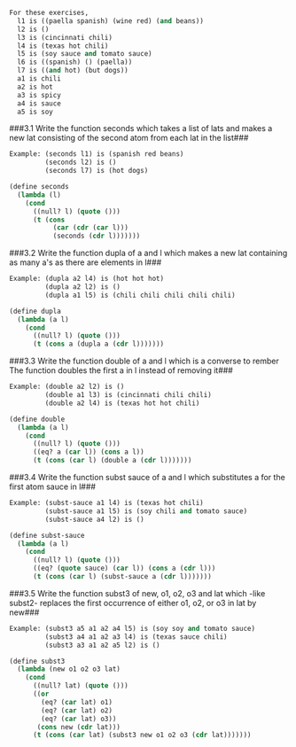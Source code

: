 ```lisp
For these exercises,
  l1 is ((paella spanish) (wine red) (and beans))
  l2 is ()
  l3 is (cincinnati chili)
  l4 is (texas hot chili)
  l5 is (soy sauce and tomato sauce)
  l6 is ((spanish) () (paella))
  l7 is ((and hot) (but dogs))
  a1 is chili
  a2 is hot
  a3 is spicy
  a4 is sauce
  a5 is soy
```

###3.1 Write the function seconds which takes a list of lats and makes a new lat consisting of the second atom from each lat in the list###
```lisp
Example: (seconds l1) is (spanish red beans)
         (seconds l2) is ()
         (seconds l7) is (hot dogs)
```
```lisp
(define seconds
  (lambda (l)
    (cond
      ((null? l) (quote ()))
      (t (cons
           (car (cdr (car l)))
           (seconds (cdr l)))))))
```

###3.2 Write the function dupla of a and l which makes a new lat containing as many a's as there are elements in l###
```lisp
Example: (dupla a2 l4) is (hot hot hot)
         (dupla a2 l2) is ()
         (dupla a1 l5) is (chili chili chili chili chili)
```
```lisp
(define dupla
  (lambda (a l)
    (cond
      ((null? l) (quote ()))
      (t (cons a (dupla a (cdr l)))))))
```

###3.3 Write the function double of a and l which is a converse to rember The function doubles the first a in l instead of removing it###
```lisp
Example: (double a2 l2) is ()
         (double a1 l3) is (cincinnati chili chili)
         (double a2 l4) is (texas hot hot chili)
```
```lisp
(define double
  (lambda (a l)
    (cond
      ((null? l) (quote ()))
      ((eq? a (car l)) (cons a l))
      (t (cons (car l) (double a (cdr l)))))))
```

###3.4 Write the function subst sauce of a and l which substitutes a for the first atom sauce in l###
```lisp
Example: (subst-sauce a1 l4) is (texas hot chili)
         (subst-sauce a1 l5) is (soy chili and tomato sauce)
         (subst-sauce a4 l2) is ()
```
```lisp
(define subst-sauce
  (lambda (a l)
    (cond
      ((null? l) (quote ()))
      ((eq? (quote sauce) (car l)) (cons a (cdr l)))
      (t (cons (car l) (subst-sauce a (cdr l)))))))
```
###3.5 Write the function subst3 of new, o1, o2, o3 and lat which -like subst2- replaces the first occurrence of either o1, o2, or o3 in lat by new###
```lisp
Example: (subst3 a5 a1 a2 a4 l5) is (soy soy and tomato sauce)
         (subst3 a4 a1 a2 a3 l4) is (texas sauce chili)
         (subst3 a3 a1 a2 a5 l2) is ()
```
```lisp
(define subst3
  (lambda (new o1 o2 o3 lat)
    (cond
      ((null? lat) (quote ()))
      ((or
        (eq? (car lat) o1)
        (eq? (car lat) o2)
        (eq? (car lat) o3))
       (cons new (cdr lat)))
      (t (cons (car lat) (subst3 new o1 o2 o3 (cdr lat)))))))
```
